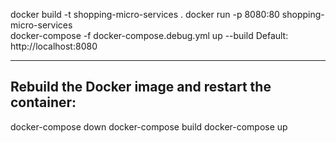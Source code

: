  docker build -t shopping-micro-services .
 docker run -p 8080:80 shopping-micro-services   
 docker-compose -f docker-compose.debug.yml up --build
 Default: http://localhost:8080
 
 ----------------------------------------------------
 Rebuild the Docker image and restart the container:
 ----------------------------------------------------
docker-compose down
docker-compose build
docker-compose up
